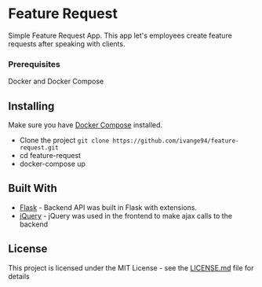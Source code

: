 # Feature Request

Simple Feature Request App. This app let's employees create feature requests after speaking with clients.

### Prerequisites

Docker and Docker Compose

## Installing

Make sure you have [Docker Compose](https://docs.docker.com/compose/) installed.

* Clone the project `git clone https://github.com/ivange94/feature-request.git`
* cd feature-request
* docker-compose up

## Built With

* [Flask](http://flask.pocoo.org/) - Backend API was built in Flask with extensions.
* [jQuery](https://jquery.com/) - jQuery was used in the frontend to make ajax calls to the backend

## License

This project is licensed under the MIT License - see the [LICENSE.md](LICENSE.md) file for details
